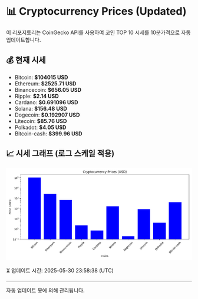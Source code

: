 
# 📊 Cryptocurrency Prices (Updated)

이 리포지토리는 CoinGecko API를 사용하여 코인 TOP 10 시세를 10분가격으로 자동 업데이트합니다.

## 💰 현재 시세
- Bitcoin: **$104015 USD**
- Ethereum: **$2525.71 USD**
- Binancecoin: **$656.05 USD**
- Ripple: **$2.14 USD**
- Cardano: **$0.691096 USD**
- Solana: **$156.48 USD**
- Dogecoin: **$0.192907 USD**
- Litecoin: **$85.76 USD**
- Polkadot: **$4.05 USD**
- Bitcoin-cash: **$399.96 USD**

## 📈 시세 그래프 (로그 스케일 적용)
![Crypto Prices](crypto_prices.png)

⏳ 업데이트 시간: 2025-05-30 23:58:38 (UTC)

---
자동 업데이트 봇에 의해 관리됩니다.
